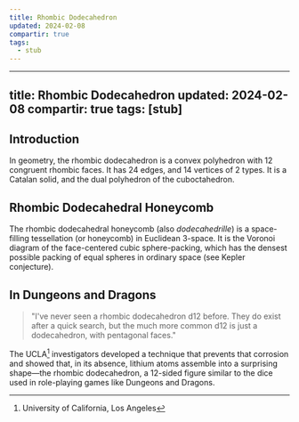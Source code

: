 ```yaml
---
title: Rhombic Dodecahedron
updated: 2024-02-08
compartir: true
tags:
  - stub
---
```

---
title: Rhombic Dodecahedron
updated: 2024-02-08
compartir: true
tags: [stub]
---

## Introduction

In geometry, the rhombic dodecahedron is a convex polyhedron with 12 congruent rhombic faces. It has 24 edges, and 14 vertices of 2 types. It is a Catalan solid, and the dual polyhedron of the cuboctahedron.

## Rhombic Dodecahedral Honeycomb

The rhombic dodecahedral honeycomb (also _dodecahedrille_) is a space-filling tessellation (or honeycomb) in Euclidean 3-space. It is the Voronoi diagram of the face-centered cubic sphere-packing, which has the densest possible packing of equal spheres in ordinary space (see Kepler conjecture).

## In Dungeons and Dragons

> "I've never seen a rhombic dodecahedron d12 before. They do exist after a quick search, but the much more common d12 is just a dodecahedron, with pentagonal faces."

The UCLA[^1] investigators developed a technique that prevents that corrosion and showed that, in its absence, lithium atoms assemble into a surprising shape—the rhombic dodecahedron, a 12-sided figure similar to the dice used in role-playing games like Dungeons and Dragons.

[^1]: University of California, Los Angeles
